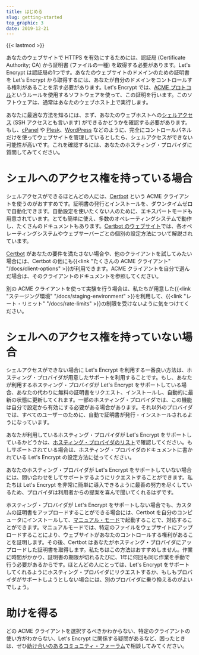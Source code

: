 ```yaml
---
title: はじめる
slug: getting-started
top_graphic: 3
date: 2019-12-21
---
```


{{< lastmod >}}

あなたのウェブサイトで HTTPS を有効にするためには、認証局 (Certificate Authority; CA) から証明書 (ファイルの一種) を取得する必要があります。Let's Encrypt は認証局の1つです。あなたのウェブサイトのドメインのための証明書を Let's Encrypt から取得するには、あなたが自分のドメインをコントロールする権利があることを示す必要があります。Let's Encrypt では、[ACME プロトコル](https://tools.ietf.org/html/rfc8555)というルールを使用するソフトウェアを使って、この証明を行います。このソフトウェアは、通常はあなたのウェブホスト上で実行します。

あなたに最適な方法を知るには、まず、あなたのウェブホストへの[シェルアクセス](https://ja.wikipedia.org/wiki/シェルアカウント) (SSH アクセスとも言います) ができるかどうかを確認する必要があります。もし、[cPanel](https://cpanel.net/) や [Plesk](https://www.plesk.com/)、[WordPress](https://wordpress.org/) などのように、完全にコントロールパネルだけを使ってウェブサイトを管理しているとしたら、シェルアクセスができない可能性が高いです。これを確認するには、あなたのホスティング・プロバイダに質問してみてください。

# シェルへのアクセス権を持っている場合

シェルアクセスができるほとんどの人には、[Certbot] という ACME クライアントを使うのがおすすめです。証明書の発行とインストールを、ダウンタイムゼロで自動化できます。自動設定を使いたくない人のために、エキスパートモードも用意されています。とても簡単に使え、多数のオペレーティングシステムで動作し、たくさんのドキュメントもあります。[Certbot のウェブサイト][Certbot]では、各オペレーティングシステムやウェブサーバーごとの個別の設定方法について解説されています。

[Certbot] があなたの要件を満たさない場合や、他のクライアントを試してみたい場合には、Certbot の他にも{{<link "たくさんの ACME クライアント" "/docs/client-options" >}}が利用できます。ACME クライアントを自分で選んだ場合は、そのクライアントのドキュメントを参照してください。


別の ACME クライアントを使って実験を行う場合は、私たちが用意した{{<link "ステージング環境" "/docs/staging-environment" >}}を利用して、{{<link "レート・リミット" "/docs/rate-limits" >}}の制限を受けないように気をつけてください。

[Certbot]: https://certbot.eff.org/  "Certbot"

# シェルへのアクセス権を持っていない場合

シェルアクセスができない場合に Let's Encrypt を利用する一番良い方法は、ホスティング・プロバイダが用意したサポートを利用することです。もし、あなたが利用するホスティング・プロバイダが Let's Encrypt をサポートしている場合、あなたの代わりに無料の証明書をリクエスト、インストールし、自動的に最新の状態に更新してくれます。一部のホスティング・プロバイダでは、この機能は自分で設定から有効にする必要がある場合があります。それ以外のプロバイダでは、すべてのユーザーのために、自動で証明書が発行・インストールされるようになっています。

あなたが利用しているホスティング・プロバイダが Let's Encrypt をサポートしているかどうかは、[ホスティング・プロバイダのリスト](https://community.letsencrypt.org/t/web-hosting-who-support-lets-encrypt/6920)で確認してください。もしサポートされている場合は、ホスティング・プロバイダのドキュメントに書かれている Let's Encrypt の設定方法に従ってください。

あなたのホスティング・プロバイダが Let's Encrypt をサポートしていない場合には、問い合わせをしてサポートするようにリクエストすることができます。私たちは Let's Encrypt を非常に簡単に導入できるように最善の努力を尽くしているため、プロバイダは利用者からの提案を喜んで聞いてくれるはずです。

ホスティング・プロバイダが Let's Encrypt をサポートしない場合でも、カスタムの証明書をアップロードすることができる場合には、Certbot を自分のコンピュータにインストールして、[マニュアル・モード](https://certbot.eff.org/docs/using.html#manual)で起動することで、対応することができます。マニュアルモードでは、特定のファイルをウェブサイトにアップロードすることにより、ウェブサイトがあなたのコントロールする権利があることを証明します。その後、Certbot はあなたがホスティング・プロバイダにアップロードした証明書を取得します。私たちはこの方法はおすすめしません。作業に時間がかかり、証明書の期限が切れるたびに、1年に何回も同じ作業を手動で行う必要があるからです。ほとんどの人にとっては、Let's Encrypt をサポートしてくれるようにホスティング・プロバイダにリクエストするか、もしもプロバイダがサポートしようとしない場合には、別のプロバイダに乗り換えるのがよいでしょう。

# 助けを得る

どの ACME クライアントを選択するべきかわからない、特定のクライアントの使い方がわからない、Let's Encrypt に関係する疑問があるなど、困ったときは、ぜひ[助け合いのあるコミュニティ・フォーラム](https://community.letsencrypt.org/)で相談してみてください。
